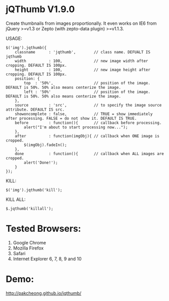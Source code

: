 jQThumb V1.9.0
======================================

Create thumbnails from images proportionally. It even works on IE6 from jQuery >=v1.3 or Zepto (with zepto-data plugin) >=v1.1.3.

USAGE:

	$('img').jqthumb({
		classname      : 'jqthumb',        // class name. DEFUALT IS jqthumb
		width          : 100,              // new image width after cropping. DEFAULT IS 100px.
		height         : 100,              // new image height after cropping. DEFAULT IS 100px.
		position: {
			top  : '50%',                  // position of the image. DEFAULT is 50%. 50% also means centerize the image.
			left : '50%'                   // position of the image. DEFAULT is 50%. 50% also means centerize the image.
		},
		source         : 'src',            // to specify the image source attribute. DEFAULT IS src.
		showoncomplete : false,            // TRUE = show immediately after processing. FALSE = do not show it. DEFAULT IS TRUE.
		before         : function(){       // callback before processing.
			alert("I'm about to start processing now...");
		},
		after          : function(imgObj){ // callback when ONE image is cropped.
			$(imgObj).fadeIn();
		},
		done           : function(){       // callback when ALL images are cropped.
			alert('Done!');
		}
	});

KILL:

    $('img').jqthumb('kill');

KILL ALL:

	$.jqthumb('killall');



Tested Browsers:
======================================
1. Google Chrome
2. Mozilla Firefox
3. Safari
4. Internet Explorer 6, 7, 8, 9 and 10


Demo:
======================================
http://pakcheong.github.io/jqthumb/